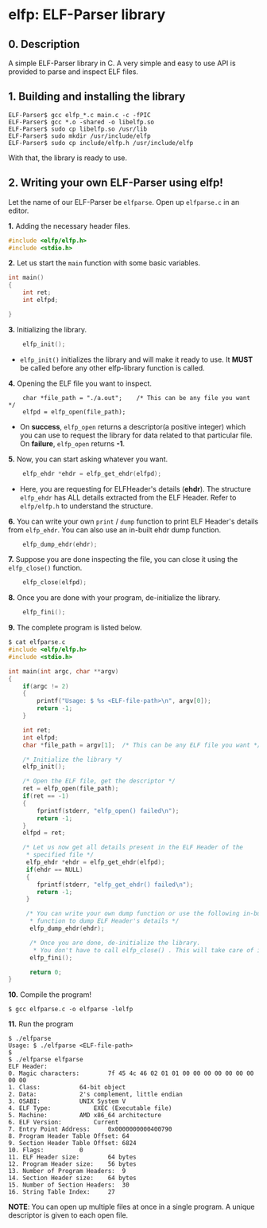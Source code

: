 # elfp: ELF-Parser library

## 0. Description

A simple ELF-Parser library in C. A very simple and easy to use API is provided to parse and inspect ELF files.

## 1. Building and installing the library

```
ELF-Parser$ gcc elfp_*.c main.c -c -fPIC
ELF-Parser$ gcc *.o -shared -o libelfp.so
ELF-Parser$ sudo cp libelfp.so /usr/lib
ELF-Parser$ sudo mkdir /usr/include/elfp
ELF-Parser$ sudo cp include/elfp.h /usr/include/elfp
```

With that, the library is ready to use.

## 2. Writing your own ELF-Parser using elfp!

Let the name of our ELF-Parser be ```elfparse```. Open up ```elfparse.c``` in an editor.

**1.** Adding the necessary header files.

```c
#include <elfp/elfp.h>
#include <stdio.h>

```

**2.** Let us start the ```main``` function with some basic variables.

```c
int main()
{
	int ret;
	int elfpd;

}
```

**3.** Initializing the library.

```c
	elfp_init();
```

* ```elfp_init()``` initializes the library and will make it ready to use. It **MUST** be called before any other elfp-library function is called.

**4.** Opening the ELF file you want to inspect.

```
	char *file_path = "./a.out";	/* This can be any file you want */
	elfpd = elfp_open(file_path);
```

* On **success**, ```elfp_open``` returns a descriptor(a positive integer) which you can use to request the library for data related to that particular file. On **failure**, ```elfp_open``` returns **-1**.

**5.** Now, you can start asking whatever you want.

```c
	elfp_ehdr *ehdr = elfp_get_ehdr(elfpd);
```
* Here, you are requesting for ELFHeader's details (**ehdr**). The structure ```elfp_ehdr``` has ALL details extracted from the ELF Header. Refer to ```elfp/elfp.h``` to understand the structure.

**6.** You can write your own ```print``` / ```dump``` function to print ELF Header's details from ```elfp_ehdr```. You can also use an in-built ehdr dump function.

```c
	elfp_dump_ehdr(ehdr);
```


**7.** Suppose you are done inspecting the file, you can close it using the ```elfp_close()``` function.
```c
	elfp_close(elfpd);
```

**8.** Once you are done with your program, de-initialize the library.
```c
	elfp_fini();
```

**9.** The complete program is listed below.

```c
$ cat elfparse.c
#include <elfp/elfp.h>
#include <stdio.h>

int main(int argc, char **argv)
{
	if(argc != 2)
	{
		printf("Usage: $ %s <ELF-file-path>\n", argv[0]);
		return -1;
	}

	int ret;
	int elfpd;
	char *file_path = argv[1];	/* This can be any ELF file you want */

	/* Initialize the library */
	elfp_init();

	/* Open the ELF file, get the descriptor */
	ret = elfp_open(file_path);
	if(ret == -1)
	{
		fprintf(stderr, "elfp_open() failed\n");
		return -1;
	}
	elfpd = ret;

	/* Let us now get all details present in the ELF Header of the 
	 * specified file */
	 elfp_ehdr *ehdr = elfp_get_ehdr(elfpd);
	 if(ehdr == NULL)
	 {
	 	fprintf(stderr, "elfp_get_ehdr() failed\n");
		return -1;
	 }

	 /* You can write your own dump function or use the following in-built
	  * function to dump ELF Header's details */
	  elfp_dump_ehdr(ehdr);

	  /* Once you are done, de-initialize the library.
	   * You don't have to call elfp_close() . This will take care of it */
	  elfp_fini();

	  return 0;
}
```

**10.** Compile the program!
```
$ gcc elfparse.c -o elfparse -lelfp
```

**11.** Run the program
```
$ ./elfparse 
Usage: $ ./elfparse <ELF-file-path>
$
$ ./elfparse elfparse
ELF Header: 
0. Magic characters:		7f 45 4c 46 02 01 01 00 00 00 00 00 00 00 00 00 
1. Class:			64-bit object
2. Data:			2's complement, little endian
3. OSABI:			UNIX System V
4. ELF Type:			EXEC (Executable file)
5. Machine:			AMD x86_64 architecture
6. ELF Version:			Current
7. Entry Point Address:		0x0000000000400790
8. Program Header Table Offset:	64
9. Section Header Table Offset:	6824
10. Flags:			0
11. ELF Header size:		64 bytes
12. Program Header size:	56 bytes
13. Number of Program Headers:	9
14. Section Header size:	64 bytes
15. Number of Section Headers:	30
16. String Table Index:		27
```

**NOTE**: You can open up multiple files at once in a single program. A unique descriptor is given to each open file.





















